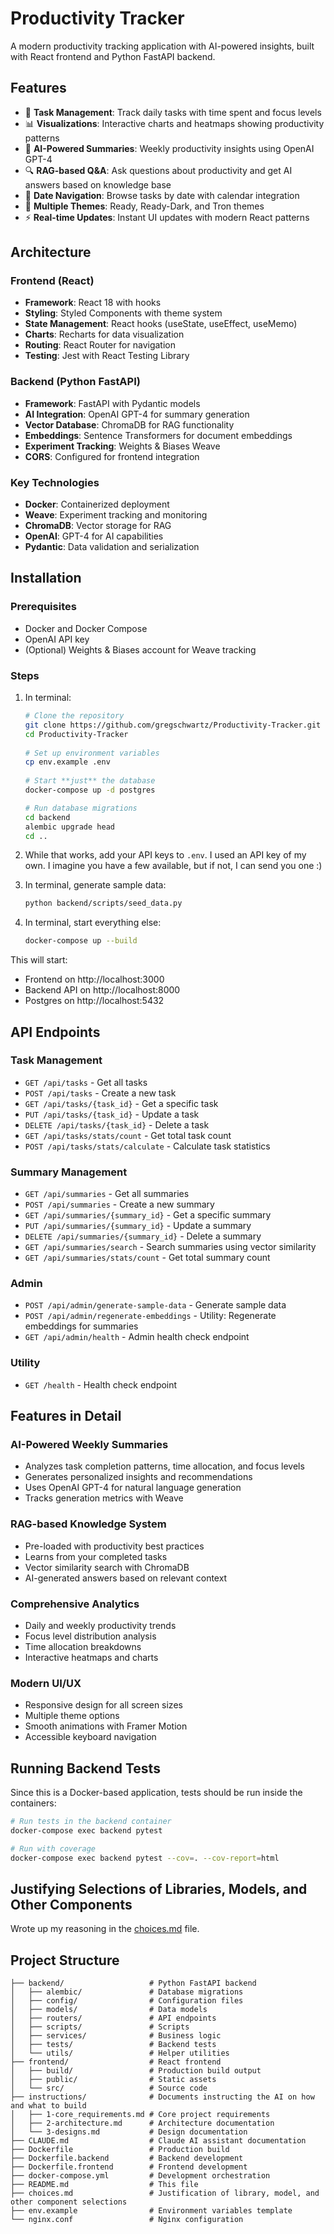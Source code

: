 # Productivity Tracker

A modern productivity tracking application with AI-powered insights, built with React frontend and Python FastAPI backend.



## Features

- 📝 **Task Management**: Track daily tasks with time spent and focus levels
- 📊 **Visualizations**: Interactive charts and heatmaps showing productivity patterns
- 🤖 **AI-Powered Summaries**: Weekly productivity insights using OpenAI GPT-4
- 🔍 **RAG-based Q&A**: Ask questions about productivity and get AI answers based on knowledge base
- 📅 **Date Navigation**: Browse tasks by date with calendar integration
- 🎨 **Multiple Themes**: Ready, Ready-Dark, and Tron themes
- ⚡ **Real-time Updates**: Instant UI updates with modern React patterns

## Architecture

### Frontend (React)
- **Framework**: React 18 with hooks
- **Styling**: Styled Components with theme system
- **State Management**: React hooks (useState, useEffect, useMemo)
- **Charts**: Recharts for data visualization
- **Routing**: React Router for navigation
- **Testing**: Jest with React Testing Library

### Backend (Python FastAPI)
- **Framework**: FastAPI with Pydantic models
- **AI Integration**: OpenAI GPT-4 for summary generation
- **Vector Database**: ChromaDB for RAG functionality
- **Embeddings**: Sentence Transformers for document embeddings
- **Experiment Tracking**: Weights & Biases Weave
- **CORS**: Configured for frontend integration

### Key Technologies
- **Docker**: Containerized deployment
- **Weave**: Experiment tracking and monitoring
- **ChromaDB**: Vector storage for RAG
- **OpenAI**: GPT-4 for AI capabilities
- **Pydantic**: Data validation and serialization

## Installation

### Prerequisites
- Docker and Docker Compose
- OpenAI API key
- (Optional) Weights & Biases account for Weave tracking

### Steps
1. In terminal:

   ```bash
   # Clone the repository
   git clone https://github.com/gregschwartz/Productivity-Tracker.git
   cd Productivity-Tracker
  
   # Set up environment variables
   cp env.example .env
  
   # Start **just** the database
   docker-compose up -d postgres
   
   # Run database migrations
   cd backend
   alembic upgrade head
   cd ..
   ```

2. While that works, add your API keys to `.env`. I used an API key of my own. I imagine you have a few available, but if not, I can send you one :) 

3. In terminal, generate sample data:

   ```bash
   python backend/scripts/seed_data.py
   ```

4. In terminal, start everything else:
   ```bash
   docker-compose up --build
   ```

This will start:
- Frontend on http://localhost:3000
- Backend API on http://localhost:8000
- Postgres on http://localhost:5432


## API Endpoints

### Task Management
- `GET /api/tasks` - Get all tasks
- `POST /api/tasks` - Create a new task
- `GET /api/tasks/{task_id}` - Get a specific task
- `PUT /api/tasks/{task_id}` - Update a task
- `DELETE /api/tasks/{task_id}` - Delete a task
- `GET /api/tasks/stats/count` - Get total task count
- `POST /api/tasks/stats/calculate` - Calculate task statistics

### Summary Management
- `GET /api/summaries` - Get all summaries
- `POST /api/summaries` - Create a new summary
- `GET /api/summaries/{summary_id}` - Get a specific summary
- `PUT /api/summaries/{summary_id}` - Update a summary
- `DELETE /api/summaries/{summary_id}` - Delete a summary
- `GET /api/summaries/search` - Search summaries using vector similarity
- `GET /api/summaries/stats/count` - Get total summary count

### Admin
- `POST /api/admin/generate-sample-data` - Generate sample data
- `POST /api/admin/regenerate-embeddings` - Utility: Regenerate embeddings for summaries
- `GET /api/admin/health` - Admin health check endpoint

### Utility
- `GET /health` - Health check endpoint

## Features in Detail

### AI-Powered Weekly Summaries
- Analyzes task completion patterns, time allocation, and focus levels
- Generates personalized insights and recommendations
- Uses OpenAI GPT-4 for natural language generation
- Tracks generation metrics with Weave

### RAG-based Knowledge System
- Pre-loaded with productivity best practices
- Learns from your completed tasks
- Vector similarity search with ChromaDB
- AI-generated answers based on relevant context

### Comprehensive Analytics
- Daily and weekly productivity trends
- Focus level distribution analysis
- Time allocation breakdowns
- Interactive heatmaps and charts

### Modern UI/UX
- Responsive design for all screen sizes
- Multiple theme options
- Smooth animations with Framer Motion
- Accessible keyboard navigation

## Running Backend Tests

Since this is a Docker-based application, tests should be run inside the containers:

```bash
# Run tests in the backend container
docker-compose exec backend pytest

# Run with coverage
docker-compose exec backend pytest --cov=. --cov-report=html
```

## Justifying Selections of Libraries, Models, and Other Components

Wrote up my reasoning in the [choices.md](choices.md) file.

## Project Structure

```
├── backend/                   # Python FastAPI backend
│   ├── alembic/               # Database migrations
│   ├── config/                # Configuration files
│   ├── models/                # Data models
│   ├── routers/               # API endpoints
│   ├── scripts/               # Scripts
│   ├── services/              # Business logic
│   ├── tests/                 # Backend tests
│   └── utils/                 # Helper utilities
├── frontend/                  # React frontend
│   ├── build/                 # Production build output
│   ├── public/                # Static assets
│   └── src/                   # Source code
├── instructions/              # Documents instructing the AI on how and what to build 
│   ├── 1-core_requirements.md # Core project requirements
│   ├── 2-architecture.md      # Architecture documentation
│   └── 3-designs.md           # Design documentation
├── CLAUDE.md                  # Claude AI assistant documentation
├── Dockerfile                 # Production build
├── Dockerfile.backend         # Backend development
├── Dockerfile.frontend        # Frontend development
├── docker-compose.yml         # Development orchestration
├── README.md                  # This file
├── choices.md                 # Justification of library, model, and other component selections
├── env.example                # Environment variables template
└── nginx.conf                 # Nginx configuration
```
